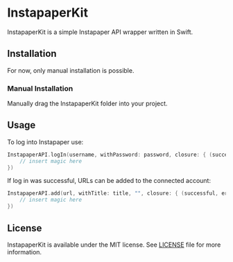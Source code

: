 # InstapaperKit

InstapaperKit is a simple Instapaper API wrapper written in Swift.

## Installation

For now, only manual installation is possible.

### Manual Installation

Manually drag the InstapaperKit folder into your project.

## Usage

To log into Instapaper use:
``` swift 
InstapaperAPI.logIn(username, withPassword: password, closure: { (successful, error) in
    // insert magic here
})
```

If log in was successful, URLs can be added to the connected account:
``` swift 
InstapaperAPI.add(url, withTitle: title, "", closure: { (successful, error) in 
    // insert magic here
})
```

## License

InstapaperKit is available under the MIT license. See [LICENSE](https://github.com/juliastic/InstapaperKit/blob/master/LICENSE.md) file for more information.
